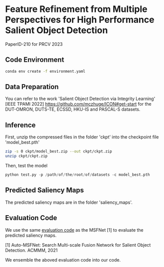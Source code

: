 # Feature Refinement from Multiple Perspectives for High Performance Salient Object Detection

PaperID-210 for PRCV 2023

## Code Environment
```bash
conda env create -f environment.yaml
```

## Data Preparation

You can refer to the work  'Salient Object Detection via Integrity Learning' [IEEE TPAMI 2022] https://github.com/mczhuge/ICON#get-start for the DUT-OMRON, DUTS-TE, ECSSD, HKU-IS and PASCAL-S datasets.

## Inference

First, unzip the compressed files in the folder 'ckpt' into the checkpoint file 'model_best.pth'

```bash
zip -s 0 ckpt/model_best.zip --out ckpt/ckpt.zip
unzip ckpt/ckpt.zip
```
Then, test the model

```python
python test.py -p /path/of/the/root/of/datasets -c model_best.pth
```

## Predicted Saliency Maps
The predicted saliency maps are in the folder 'saliency_maps'.

## Evaluation Code
We use the same [evaluation code](https://github.com/lartpang/PySODEvalToolkit) as the MSFNet [1] to evaluate the predicted saliency maps.

[1] Auto-MSFNet: Search Multi-scale Fusion Network for Salient Object Detection. ACMMM, 2021

We ensemble the aboved evaluation code into our code.


